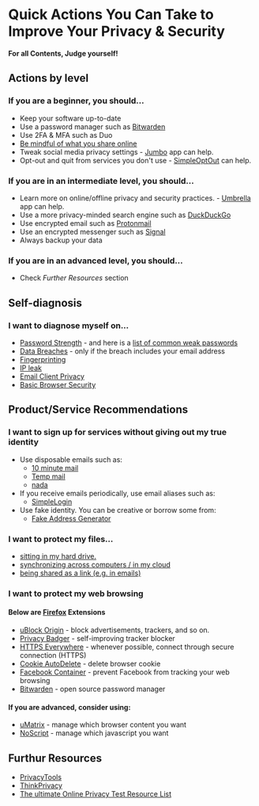# Quick Actions You Can Take to Improve Your Privacy & Security

**For all Contents, Judge yourself!**

## Actions by level

### If you are a beginner, you should...

- Keep your software up-to-date
- Use a password manager such as [Bitwarden](https://bitwarden.com/)
- Use 2FA & MFA such as Duo
- [Be mindful of what you share online](http://www.youtube.com/watch?feature=player_embedded&v=F7pYHN9iC9I)
- Tweak social media privacy settings - [Jumbo](https://www.jumboprivacy.com/) app can help.
- Opt-out and quit from services you don't use - [SimpleOptOut](https://simpleoptout.com/) can help.

### If you are in an intermediate level, you should...

- Learn more on online/offline privacy and security practices. - [Umbrella](https://secfirst.org/) app can help.
- Use a more privacy-minded search engine such as [DuckDuckGo](https://duckduckgo.com/)
- Use encrypted email such as [Protonmail](https://mail.protonmail.com)
- Use an encrypted messenger such as [Signal](https://www.signal.org/)
- Always backup your data

### If you are in an advanced level, you should...

- Check *Further Resources* section

## Self-diagnosis

### I want to diagnose myself on...

- [Password Strength](https://en.wikipedia.org/wiki/Password_strength#Guidelines_for_strong_passwords) - and here is a [list of common weak passwords](https://raw.githubusercontent.com/danielmiessler/SecLists/master/Passwords/Common-Credentials/10-million-password-list-top-1000000.txt)
- [Data Breaches](https://monitor.firefox.com/) - only if the breach includes your email address
- [Fingerprinting](https://panopticlick.eff.org/)
- [IP leak](https://ipleak.net/)
- [Email Client Privacy](https://www.emailprivacytester.com/)
- [Basic Browser Security](https://browseraudit.com/)

## Product/Service Recommendations

### I want to sign up for services without giving out my true identity

- Use disposable emails such as:
  - [10 minute mail](https://10minutemail.com/)
  - [Temp mail](https://temp-mail.org/en/)
  - [nada](https://getnada.com/)
- If you receive emails periodically, use email aliases such as:
  - [SimpleLogin](https://simplelogin.io/)
- Use fake identity. You can be creative or borrow some from:
  - [Fake Address Generator](https://www.fakeaddressgenerator.com/)

### I want to protect my files... 

- [sitting in my hard drive.](https://www.veracrypt.fr/en/Downloads.html)
- [synchronizing across computers / in my cloud](https://cryptomator.org/)
- [being shared as a link (e.g. in emails)](https://send.firefox.com/)

### I want to protect my web browsing

#### Below are [Firefox](https://www.mozilla.org/en-US/firefox/new/) Extensions

- [uBlock Origin](https://addons.mozilla.org/en-US/firefox/addon/ublock-origin/) - block advertisements, trackers, and so on.
- [Privacy Badger](https://addons.mozilla.org/en-US/firefox/addon/privacy-badger17/) - self-improving tracker blocker
- [HTTPS Everywhere](https://addons.mozilla.org/en-US/firefox/addon/https-everywhere/) - whenever possible, connect through secure connection (HTTPS)
- [Cookie AutoDelete](https://addons.mozilla.org/en-US/firefox/addon/cookie-autodelete/) - delete browser cookie
- [Facebook Container](https://addons.mozilla.org/en-US/firefox/addon/facebook-container/) - prevent Facebook from tracking your web browsing
- [Bitwarden](https://addons.mozilla.org/en-US/firefox/addon/bitwarden-password-manager/) - open source password manager

#### If you are advanced, consider using:

- [uMatrix](https://addons.mozilla.org/en-US/firefox/addon/umatrix/) - manage which browser content you want
- [NoScript](https://addons.mozilla.org/en-US/firefox/addon/noscript/) - manage which javascript you want

## Furthur Resources

- [PrivacyTools](https://www.privacytools.io/)
- [ThinkPrivacy](https://www.thinkprivacy.ch/tag/service-recommendations/)
- [The ultimate Online Privacy Test Resource List](https://www.ghacks.net/2015/12/28/the-ultimate-online-privacy-test-resource-list/)